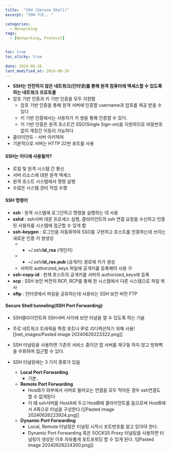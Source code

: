 ```yaml
---
title:  "SSH (Secure Shell)"
excerpt: "SSH 기초.. "

categories:
  - Networking
tags:
  - [Networking, Protocol]


toc: true
toc_sticky: true
 
date: 2024-06-26
last_modified_at: 2024-06-26
---
```

- **SSH는 안전하지 않은 네트워크(인터넷)를 통해 원격 컴퓨터에 액세스할 수 있도록 하는 네트워크 프로토콜**
- 암호 기반 인증과 키 기반 인증을 모두 지원함
	- 암호 기반 인증을 통해 원격 서버에 인증할 username과 암호를 제공 받을 수 있다
	- 키 기반 인증에서는 사용자가 키 쌍을 통해 인증할 수 있다.
	- 키 기반 인증은 원격 호스트간 SSO(Single Sign-on)을 지원하므로 비밀번호 없이 계정간 이동이 가능하다
- 클라이언트 - 서버 아키텍처
- 기본적으로 서버는 HTTP 22번 포트를 사용

#### SSH는 어디에 사용될까?
- 로컬 및 원격 시스템 간 통신
- 서버 리소스에 대한 원격 액세스
- 원격 호스트 시스템에서 명령 실행
- 수많은 시스템 관리 작업 수행

#### SSH 명령어
- **ssh** : 원격 시스템에 로그인하고 명령을 실행하는 데 사용
- **sshd** : ssh서버 데몬 프로세스 실행, 클라이언트의 ssh 연결 요청을 수신하고 인증된 사용자를 시스템에 접근할 수 있게  함
- **ssh-keygen** : 로그인을 자동화하여 SSO를 구현하고 호스트를 인증하는데 쓰이는 새로운 인증 키 쌍생성
	- - ~/.ssh/**id_rsa** (개인키)
	- - ~/.ssh/**id_ras.pub** (공개키) 경로에 키가 생성
	- 서버의 authorized_keys 파일에 공개키를 등록해야 사용 가
- **ssh-copy-id** : 현재 호스트의 공개키를 서버의 authorized_keys에 등록
- **scp** : SSH 보안 버전의 RCP, RCP를 통해 한 시스템에서 다른 시스템으로 파일 복사
- **sftp** : 인터넷에서 파일을 공유하는데 사용되는 SSH 보안 버전 FTP

#### Secure Shell tunneling(SSH Port Forwarding)
- SSH클라이언트와 SSH서버 사이에 보안 터널을 열 수 있도록 하는 기술
- 주로 네트워크 트래픽을 특정 포트나 IP로 리디렉션하기 위해 사용![[net_images/Pasted image 20240626223322.png]]
- SSH 터널링을 사용하면 기존의 서비스 중이던 앱 서버를 재구동 하지 않고 방화벽을 우회하여 접근할 수 있다.

- SSH 터널링에는 3 가지 종류가 있음
	- **Local Port Forwarding**
		- 기본..
	- **Remote Port Forwarding**
		- HostB가 외부에서 서버로 들어오는 연결을 모두 막아둔 경우 ssh연결도 할 수 없게된다
		- 이 떄 ssh서버를 HostA에 두고 HostB에 클라이언트를 둠으로써 HostB에서 A쪽으로 터널을 구성한다.![[Pasted image 20240626223924.png]]
	- **Dynamic Port Forwarding**
		- Local, Remote 터널링은 터널링 시작시 포트번호를 알고 있어야 한다.
		- Dynamic Port Forwarding 혹은 SOCKS5 Proxy 터널링을 사용하면 터널링이 생성된 이후 자유롭게 포트포워딩 할 수 있게 된다. ![[Pasted image 20240626224300.png]]